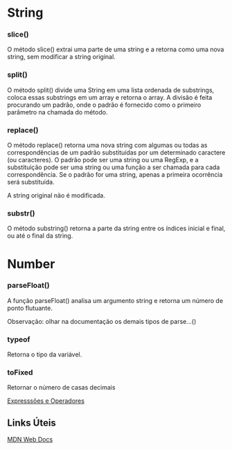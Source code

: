 # String
### slice()
O método slice() extrai uma parte de uma string e a retorna como uma nova string, sem modificar a string original.

### split()
O método split() divide uma String em uma lista ordenada de substrings, coloca essas substrings em um array e retorna o array. A divisão é feita procurando um padrão, onde o padrão é fornecido como o primeiro parâmetro na chamada do método.

### replace()
O método replace() retorna uma nova string com algumas ou todas as correspondências de um padrão substituídas por um determinado caractere (ou caracteres). O padrão pode ser uma string ou uma RegExp, e a substituição pode ser uma string ou uma função a ser chamada para cada correspondência. Se o padrão for uma string, apenas a primeira ocorrência será substituída.

A string original não é modificada.

### substr()
O método substring() retorna a parte da string entre os índices inicial e final, ou até o final da string.

# Number
### parseFloat()
A função parseFloat() analisa um argumento string e retorna um número de ponto flutuante.

Observação: olhar na documentação os demais tipos de parse...()

### typeof
Retorna o tipo da variável.

### toFixed
Retornar o número de casas decimais

[Expresssões e Operadores](https://developer.mozilla.org/pt-BR/docs/Web/JavaScript/Guide/Expressions_and_Operators)

## Links Úteis
[MDN Web Docs](https://developer.mozilla.org/pt-BR/docs/Web/JavaScript/Reference/Global_Objects/String/slice)